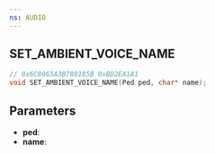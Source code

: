 ```yaml
---
ns: AUDIO
---
```

## SET_AMBIENT_VOICE_NAME

```c
// 0x6C8065A3B780185B 0xBD2EA1A1
void SET_AMBIENT_VOICE_NAME(Ped ped, char* name);
```

## Parameters
* **ped**:
* **name**:
